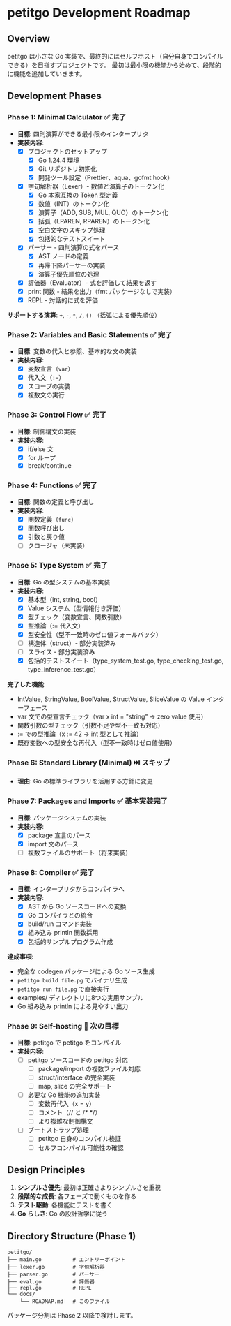 # petitgo Development Roadmap

## Overview

petitgo は小さな Go 実装で、最終的にはセルフホスト（自分自身でコンパイルできる）を目指すプロジェクトです。
最初は最小限の機能から始めて、段階的に機能を追加していきます。

## Development Phases

### Phase 1: Minimal Calculator ✅ **完了**

- **目標**: 四則演算ができる最小限のインタープリタ
- **実装内容**:
  - [x] プロジェクトのセットアップ
    - [x] Go 1.24.4 環境
    - [x] Git リポジトリ初期化
    - [x] 開発ツール設定（Prettier、aqua、gofmt hook）
  - [x] 字句解析器（Lexer）- 数値と演算子のトークン化
    - [x] Go 本家互換の Token 型定義
    - [x] 数値（INT）のトークン化
    - [x] 演算子（ADD, SUB, MUL, QUO）のトークン化
    - [x] 括弧（LPAREN, RPAREN）のトークン化
    - [x] 空白文字のスキップ処理
    - [x] 包括的なテストスイート
  - [x] パーサー - 四則演算の式をパース
    - [x] AST ノードの定義
    - [x] 再帰下降パーサーの実装
    - [x] 演算子優先順位の処理
  - [x] 評価器（Evaluator）- 式を評価して結果を返す
  - [x] print 関数 - 結果を出力（fmt パッケージなしで実装）
  - [x] REPL - 対話的に式を評価

**サポートする演算**: `+`, `-`, `*`, `/`, `()` （括弧による優先順位）

### Phase 2: Variables and Basic Statements ✅ **完了**

- **目標**: 変数の代入と参照、基本的な文の実装
- **実装内容**:
  - [x] 変数宣言（`var`）
  - [x] 代入文（`:=`）
  - [x] スコープの実装
  - [x] 複数文の実行

### Phase 3: Control Flow ✅ **完了**

- **目標**: 制御構文の実装
- **実装内容**:
  - [x] if/else 文
  - [x] for ループ
  - [x] break/continue

### Phase 4: Functions ✅ **完了**

- **目標**: 関数の定義と呼び出し
- **実装内容**:
  - [x] 関数定義（`func`）
  - [x] 関数呼び出し
  - [x] 引数と戻り値
  - [ ] クロージャ（未実装）

### Phase 5: Type System ✅ **完了**

- **目標**: Go の型システムの基本実装
- **実装内容**:
  - [x] 基本型（int, string, bool）
  - [x] Value システム（型情報付き評価）
  - [x] 型チェック（変数宣言、関数引数）
  - [x] 型推論（:= 代入文）
  - [x] 型安全性（型不一致時のゼロ値フォールバック）
  - [ ] 構造体（struct）- 部分実装済み
  - [ ] スライス - 部分実装済み
  - [x] 包括的テストスイート（type_system_test.go, type_checking_test.go, type_inference_test.go）

**完了した機能**:

- IntValue, StringValue, BoolValue, StructValue, SliceValue の Value インターフェース
- var 文での型宣言チェック（var x int = "string" → zero value 使用）
- 関数引数の型チェック（引数不足や型不一致も対応）
- := での型推論（x := 42 → int 型として推論）
- 既存変数への型安全な再代入（型不一致時はゼロ値使用）

### Phase 6: Standard Library (Minimal) ⏭️ **スキップ**

- **理由**: Go の標準ライブラリを活用する方針に変更

### Phase 7: Packages and Imports ✅ **基本実装完了**

- **目標**: パッケージシステムの実装
- **実装内容**:
  - [x] package 宣言のパース
  - [x] import 文のパース
  - [ ] 複数ファイルのサポート（将来実装）

### Phase 8: Compiler ✅ **完了**

- **目標**: インタープリタからコンパイラへ
- **実装内容**:
  - [x] AST から Go ソースコードへの変換
  - [x] Go コンパイラとの統合
  - [x] build/run コマンド実装
  - [x] 組み込み println 関数採用
  - [x] 包括的サンプルプログラム作成

**達成事項**:

- 完全な codegen パッケージによる Go ソース生成
- `petitgo build file.pg` でバイナリ生成
- `petitgo run file.pg` で直接実行
- examples/ ディレクトリに8つの実用サンプル
- Go 組み込み println による見やすい出力

### Phase 9: Self-hosting 🚧 **次の目標**

- **目標**: petitgo で petitgo をコンパイル
- **実装内容**:
  - [ ] petitgo ソースコードの petitgo 対応
    - [ ] package/import の複数ファイル対応
    - [ ] struct/interface の完全実装
    - [ ] map, slice の完全サポート
  - [ ] 必要な Go 機能の追加実装
    - [ ] 変数再代入（x = y）
    - [ ] コメント（// と /\* \*/）
    - [ ] より複雑な制御構文
  - [ ] ブートストラップ処理
    - [ ] petitgo 自身のコンパイル検証
    - [ ] セルフコンパイル可能性の確認

## Design Principles

1. **シンプルさ優先**: 最初は正確さよりシンプルさを重視
2. **段階的な成長**: 各フェーズで動くものを作る
3. **テスト駆動**: 各機能にテストを書く
4. **Go らしさ**: Go の設計哲学に従う

## Directory Structure (Phase 1)

```
petitgo/
├── main.go          # エントリーポイント
├── lexer.go         # 字句解析器
├── parser.go        # パーサー
├── eval.go          # 評価器
├── repl.go          # REPL
└── docs/
    └── ROADMAP.md   # このファイル
```

パッケージ分割は Phase 2 以降で検討します。
